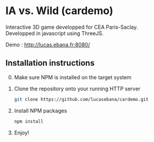 # IA vs. Wild (cardemo)
Interactive 3D game developped for CEA Paris-Saclay.  
Developped in javascript using ThreeJS.

Demo : http://lucas.ebana.fr:8080/

## Installation instructions

0. Make sure NPM is installed on the target system 

1. Clone the repository onto your running HTTP server
   ```sh
   git clone https://github.com/lucasebana/cardemo.git
   ```
2. Install NPM packages
   ```sh
   npm install
   ```
3. Enjoy!
